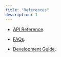 ```yaml
---
title: "References"
description: 1
---
```

- [API Reference](https://developer.huawei.com/consumer/en/doc/development/HMSCore-References-V5/overview-0000001050439393-V5).

- [FAQs](https://developer.huawei.com/consumer/en/doc/development/HMSCore-Guides-V5/faq-0000001050199411-V5).

- [Development Guide](https://developer.huawei.com/consumer/en/doc/development/HMSCore-Guides-V5/dev-process-0000001050433889-V5).

